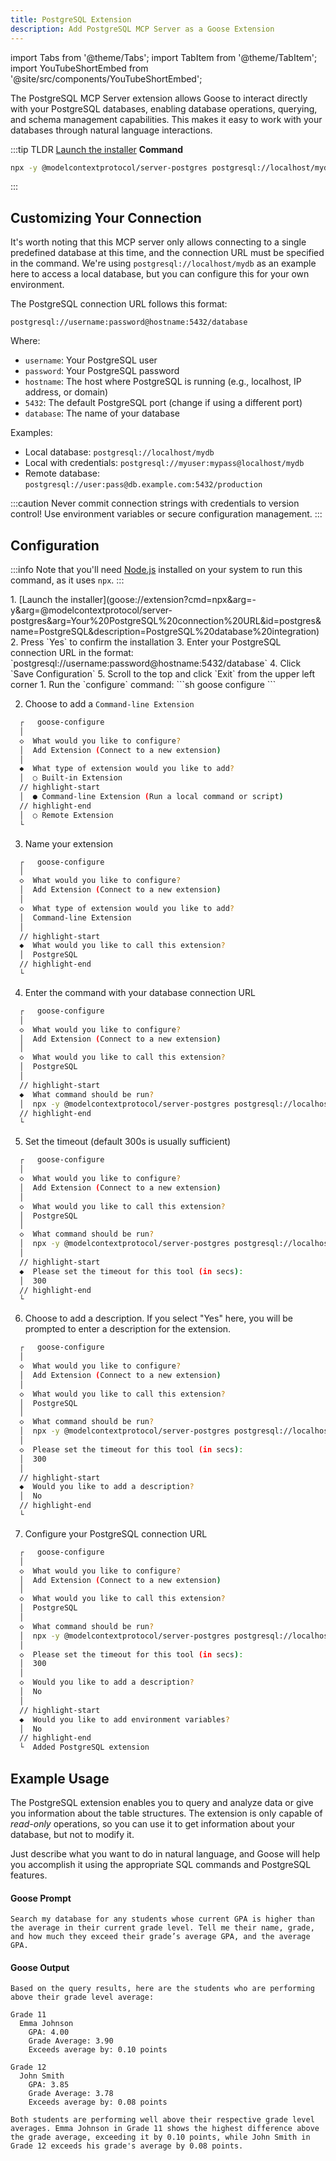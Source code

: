 ```yaml
---
title: PostgreSQL Extension
description: Add PostgreSQL MCP Server as a Goose Extension
---
```


import Tabs from '@theme/Tabs';
import TabItem from '@theme/TabItem';
import YouTubeShortEmbed from '@site/src/components/YouTubeShortEmbed';

<YouTubeShortEmbed videoUrl="https://www.youtube.com/embed/PZlYQ5IthYM" />

The PostgreSQL MCP Server extension allows Goose to interact directly with your PostgreSQL databases, enabling database operations, querying, and schema management capabilities. This makes it easy to work with your databases through natural language interactions.

:::tip TLDR
<Tabs groupId="interface">
  <TabItem value="ui" label="Goose Desktop" default>
  [Launch the installer](goose://extension?cmd=npx&arg=-y&arg=@modelcontextprotocol/server-postgres&arg=Your%20PostgreSQL%20connection%20URL&id=postgres&name=PostgreSQL&description=PostgreSQL%20database%20integration)
  </TabItem>
  <TabItem value="cli" label="Goose CLI">
  **Command**
  ```sh
  npx -y @modelcontextprotocol/server-postgres postgresql://localhost/mydb
  ```
  </TabItem>
</Tabs>
:::

## Customizing Your Connection

It's worth noting that this MCP server only allows connecting to a single predefined database at this time, and the connection URL must be specified in the command. We're using `postgresql://localhost/mydb` as an example here to access a local database, but you can configure this for your own environment.

The PostgreSQL connection URL follows this format:
```
postgresql://username:password@hostname:5432/database
```

Where:
- `username`: Your PostgreSQL user
- `password`: Your PostgreSQL password
- `hostname`: The host where PostgreSQL is running (e.g., localhost, IP address, or domain)
- `5432`: The default PostgreSQL port (change if using a different port)
- `database`: The name of your database

Examples:
- Local database: `postgresql://localhost/mydb`
- Local with credentials: `postgresql://myuser:mypass@localhost/mydb`
- Remote database: `postgresql://user:pass@db.example.com:5432/production`

:::caution
Never commit connection strings with credentials to version control! Use environment variables or secure configuration management.
:::



## Configuration

:::info
Note that you'll need [Node.js](https://nodejs.org/) installed on your system to run this command, as it uses `npx`.
:::

<Tabs groupId="interface">
  <TabItem value="ui" label="Goose Desktop" default>
  1. [Launch the installer](goose://extension?cmd=npx&arg=-y&arg=@modelcontextprotocol/server-postgres&arg=Your%20PostgreSQL%20connection%20URL&id=postgres&name=PostgreSQL&description=PostgreSQL%20database%20integration)
  2. Press `Yes` to confirm the installation
  3. Enter your PostgreSQL connection URL in the format: `postgresql://username:password@hostname:5432/database`
  4. Click `Save Configuration`
  5. Scroll to the top and click `Exit` from the upper left corner
  </TabItem>
  <TabItem value="cli" label="Goose CLI">
  1. Run the `configure` command:
  ```sh
  goose configure
  ```

  2. Choose to add a `Command-line Extension`
  ```sh
    ┌   goose-configure 
    │
    ◇  What would you like to configure?
    │  Add Extension (Connect to a new extension) 
    │
    ◆  What type of extension would you like to add?
    │  ○ Built-in Extension 
    // highlight-start    
    │  ● Command-line Extension (Run a local command or script)
    // highlight-end    
    │  ○ Remote Extension 
    └ 
  ```

  3. Name your extension
  ```sh
    ┌   goose-configure 
    │
    ◇  What would you like to configure?
    │  Add Extension (Connect to a new extension) 
    │
    ◇  What type of extension would you like to add?
    │  Command-line Extension 
    │
    // highlight-start
    ◆  What would you like to call this extension?
    │  PostgreSQL
    // highlight-end
    └ 
  ```

  4. Enter the command with your database connection URL
  ```sh
    ┌   goose-configure 
    │
    ◇  What would you like to configure?
    │  Add Extension (Connect to a new extension) 
    │
    ◇  What would you like to call this extension?
    │  PostgreSQL
    │
    // highlight-start
    ◆  What command should be run?
    │  npx -y @modelcontextprotocol/server-postgres postgresql://localhost/mydb
    // highlight-end
    └ 
  ```  

  5. Set the timeout (default 300s is usually sufficient)
  ```sh
    ┌   goose-configure 
    │
    ◇  What would you like to configure?
    │  Add Extension (Connect to a new extension) 
    │
    ◇  What would you like to call this extension?
    │  PostgreSQL
    │
    ◇  What command should be run?
    │  npx -y @modelcontextprotocol/server-postgres postgresql://localhost/mydb
    │
    // highlight-start
    ◆  Please set the timeout for this tool (in secs):
    │  300
    // highlight-end
    └ 
  ```

  6. Choose to add a description. If you select "Yes" here, you will be prompted to enter a description for the extension.
  ```sh
    ┌   goose-configure 
    │
    ◇  What would you like to configure?
    │  Add Extension (Connect to a new extension) 
    │
    ◇  What would you like to call this extension?
    │  PostgreSQL
    │
    ◇  What command should be run?
    │  npx -y @modelcontextprotocol/server-postgres postgresql://localhost/mydb
    │
    ◇  Please set the timeout for this tool (in secs):
    │  300
    │
    // highlight-start
    ◆  Would you like to add a description?
    │  No
    // highlight-end
    └ 
  ```

  7. Configure your PostgreSQL connection URL
  ```sh
    ┌   goose-configure 
    │
    ◇  What would you like to configure?
    │  Add Extension (Connect to a new extension) 
    │
    ◇  What would you like to call this extension?
    │  PostgreSQL
    │
    ◇  What command should be run?
    │  npx -y @modelcontextprotocol/server-postgres postgresql://localhost/mydb
    │     
    ◇  Please set the timeout for this tool (in secs):
    │  300
    │
    ◇  Would you like to add a description?
    │  No
    │    
    // highlight-start
    ◆  Would you like to add environment variables?
    │  No 
    // highlight-end
    └  Added PostgreSQL extension
  ```  

  </TabItem>
</Tabs>

## Example Usage

The PostgreSQL extension enables you to query and analyze data or give you information about the table structures. The extension is only capable of *read-only* operations, so you can use it to get information about your database, but not to modify it.

Just describe what you want to do in natural language, and Goose will help you accomplish it using the appropriate SQL commands and PostgreSQL features.

#### Goose Prompt
```
Search my database for any students whose current GPA is higher than the average in their current grade level. Tell me their name, grade, and how much they exceed their grade’s average GPA, and the average GPA.
```

#### Goose Output
```
Based on the query results, here are the students who are performing above their grade level average:

Grade 11
  Emma Johnson
    GPA: 4.00
    Grade Average: 3.90
    Exceeds average by: 0.10 points

Grade 12
  John Smith
    GPA: 3.85
    Grade Average: 3.78
    Exceeds average by: 0.08 points

Both students are performing well above their respective grade level averages. Emma Johnson in Grade 11 shows the highest difference above the grade average, exceeding it by 0.10 points, while John Smith in Grade 12 exceeds his grade's average by 0.08 points.
```
